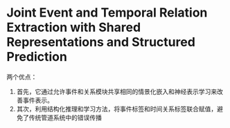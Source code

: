 # Joint Event and Temporal Relation Extraction with Shared Representations and Structured Prediction

两个优点：

1.   首先，它通过允许事件和关系模块共享相同的情景化嵌入和神经表示学习来改善事件表示。
2.   其次，利用结构化推理和学习方法，将事件标签和时间关系标签联合赋值，避免了传统管道系统中的错误传播

